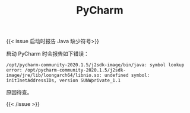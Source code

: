 ﻿---
id: 131
title: "PyCharm"
weight: 131
version: "2020.1.5-edu3"
updateTime: "2022-11-10T16:56:32"
debName: "http://113.24.212.22:8090/upload/file/pycharm-community_2020.2.5-1_all.deb"
debSize: "311.8 MB "
command: "/opt/pycharm-community-2020.1.5/bin/pycharm.sh"
compatibility: 1
---

{{< issue 启动时报告 Java 缺少符号>}}

启动 PyCharm 时会报告如下错误：

```
/opt/pycharm-community-2020.1.5/j2sdk-image/bin/java: symbol lookup error: /opt/pycharm-community-2020.1.5/j2sdk-image/jre/lib/loongarch64/libnio.so: undefined symbol: initInetAddressIDs, version SUNWprivate_1.1
```

原因待查。

{{< /issue >}}